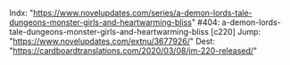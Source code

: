 Indx: "https://www.novelupdates.com/series/a-demon-lords-tale-dungeons-monster-girls-and-heartwarming-bliss"
#404: a-demon-lords-tale-dungeons-monster-girls-and-heartwarming-bliss [c220]
Jump: "https://www.novelupdates.com/extnu/3677926/"
Dest: "https://cardboardtranslations.com/2020/03/08/jm-220-released/"